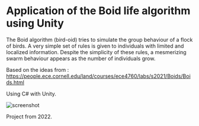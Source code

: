 # Application of the Boid life algorithm using Unity

The Boid algorithm (bird-oid) tries to simulate the group behaviour of a flock of birds.
A very simple set of rules is given to individuals with limited and localized information.
Despite the simplicity of these rules, a mesmerizing swarm behaviour appears as the number of individuals grow.

Based on the ideas from : https://people.ece.cornell.edu/land/courses/ece4760/labs/s2021/Boids/Boids.html

Using C# with Unity.

![screenshot](https://github.com/user-attachments/assets/c32c3b9b-4556-4443-9860-d26350dae94b)

Project from 2022.
